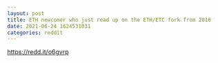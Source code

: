 ```yaml
--- 
layout: post 
title: ETH newcomer who just read up on the ETH/ETC fork from 2016 
date: 2021-06-24 1624531031 
categories: reddit 
--- 
```

https://redd.it/o6gvrp